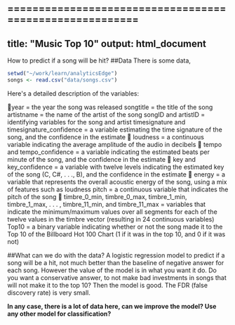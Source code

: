 
========================================================
---
title: "Music Top 10"
output: html_document
---
How to predict if a song will be hit?
##Data
There is some data,

```r
setwd("~/work/learn/analyticsEdge")
songs <- read.csv("data/songs.csv")
```


Here's a detailed description of the variables:

year = the year the song was released
songtitle = the title of the song
artistname = the name of the artist of the song
songID and artistID = identifying variables for the song and artist
timesignature and timesignature_confidence = a variable estimating the time signature of the song, and the confidence in the estimate
 loudness = a continuous variable indicating the average amplitude of the audio in decibels
 tempo and tempo_confidence = a variable indicating the estimated beats per minute of the song, and the confidence in the estimate
 key and key_confidence = a variable with twelve levels indicating the estimated key of the song (C, C#, . . ., B), and the confidence in the estimate
 energy = a variable that represents the overall acoustic energy of the song, using a mix of features such as loudness
pitch = a continuous variable that indicates the pitch of the song
 timbre_0_min, timbre_0_max, timbre_1_min, timbre_1_max, . . . , timbre_11_min, and timbre_11_max = variables that indicate the minimum/maximum values over all segments for each of the twelve values in the timbre vector (resulting in 24 continuous variables)
Top10 = a binary variable indicating whether or not the song made it to the Top 10 of the Billboard Hot 100 Chart (1 if it was in the top 10, and 0 if it was not)

##What can we do with the data?
A logistic regression model to predict if a song will be a hit, not much better than the baseline of negative answer for
each song. However the value of the model is in what you want it do. Do you want a conservative answer, to not make bad investments in songs that will not make it to the top 10? Then the model is good. The FDR (false discovery rate) is very small. 

__In any case, there is a lot of data here, can we improve the model? Use any other model for classification?__
